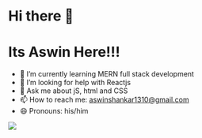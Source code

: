 ### <h1 style="align-content: center"> Hi there 👋 </h1>
<h1 style="align-content: center">Its Aswin Here!!!</h1>



- 🌱 I’m currently learning  MERN full stack development
- 🤔 I’m looking for help with Reactjs
- 💬 Ask me about jS, html and CSS
- 📫 How to reach me: aswinshankar1310@gmail.com
- 😄 Pronouns: his/him

<img src = "https://github-readme-stats.vercel.app/api?username=aswin130&&show_icons=true&title_color=F9813A&icon_color=bb2acf&text_color=151515&bg_color=C6FFC1">
